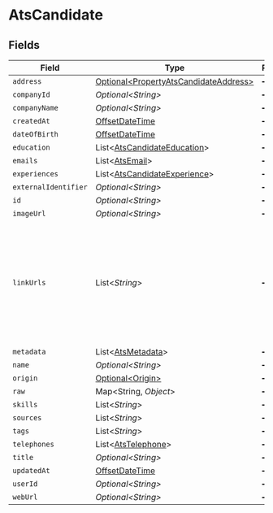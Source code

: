 # AtsCandidate


## Fields

| Field                                                                                                                | Type                                                                                                                 | Required                                                                                                             | Description                                                                                                          |
| -------------------------------------------------------------------------------------------------------------------- | -------------------------------------------------------------------------------------------------------------------- | -------------------------------------------------------------------------------------------------------------------- | -------------------------------------------------------------------------------------------------------------------- |
| `address`                                                                                                            | [Optional\<PropertyAtsCandidateAddress>](../../models/shared/PropertyAtsCandidateAddress.md)                         | :heavy_minus_sign:                                                                                                   | N/A                                                                                                                  |
| `companyId`                                                                                                          | *Optional\<String>*                                                                                                  | :heavy_minus_sign:                                                                                                   | N/A                                                                                                                  |
| `companyName`                                                                                                        | *Optional\<String>*                                                                                                  | :heavy_minus_sign:                                                                                                   | N/A                                                                                                                  |
| `createdAt`                                                                                                          | [OffsetDateTime](https://docs.oracle.com/javase/8/docs/api/java/time/OffsetDateTime.html)                            | :heavy_minus_sign:                                                                                                   | N/A                                                                                                                  |
| `dateOfBirth`                                                                                                        | [OffsetDateTime](https://docs.oracle.com/javase/8/docs/api/java/time/OffsetDateTime.html)                            | :heavy_minus_sign:                                                                                                   | N/A                                                                                                                  |
| `education`                                                                                                          | List\<[AtsCandidateEducation](../../models/shared/AtsCandidateEducation.md)>                                         | :heavy_minus_sign:                                                                                                   | N/A                                                                                                                  |
| `emails`                                                                                                             | List\<[AtsEmail](../../models/shared/AtsEmail.md)>                                                                   | :heavy_minus_sign:                                                                                                   | N/A                                                                                                                  |
| `experiences`                                                                                                        | List\<[AtsCandidateExperience](../../models/shared/AtsCandidateExperience.md)>                                       | :heavy_minus_sign:                                                                                                   | N/A                                                                                                                  |
| `externalIdentifier`                                                                                                 | *Optional\<String>*                                                                                                  | :heavy_minus_sign:                                                                                                   | N/A                                                                                                                  |
| `id`                                                                                                                 | *Optional\<String>*                                                                                                  | :heavy_minus_sign:                                                                                                   | N/A                                                                                                                  |
| `imageUrl`                                                                                                           | *Optional\<String>*                                                                                                  | :heavy_minus_sign:                                                                                                   | N/A                                                                                                                  |
| `linkUrls`                                                                                                           | List\<*String*>                                                                                                      | :heavy_minus_sign:                                                                                                   | URLs for web pages containing additional material about the candidate (LinkedIn, other social media, articles, etc.) |
| `metadata`                                                                                                           | List\<[AtsMetadata](../../models/shared/AtsMetadata.md)>                                                             | :heavy_minus_sign:                                                                                                   | N/A                                                                                                                  |
| `name`                                                                                                               | *Optional\<String>*                                                                                                  | :heavy_minus_sign:                                                                                                   | N/A                                                                                                                  |
| `origin`                                                                                                             | [Optional\<Origin>](../../models/shared/Origin.md)                                                                   | :heavy_minus_sign:                                                                                                   | N/A                                                                                                                  |
| `raw`                                                                                                                | Map\<String, *Object*>                                                                                               | :heavy_minus_sign:                                                                                                   | N/A                                                                                                                  |
| `skills`                                                                                                             | List\<*String*>                                                                                                      | :heavy_minus_sign:                                                                                                   | N/A                                                                                                                  |
| `sources`                                                                                                            | List\<*String*>                                                                                                      | :heavy_minus_sign:                                                                                                   | N/A                                                                                                                  |
| `tags`                                                                                                               | List\<*String*>                                                                                                      | :heavy_minus_sign:                                                                                                   | N/A                                                                                                                  |
| `telephones`                                                                                                         | List\<[AtsTelephone](../../models/shared/AtsTelephone.md)>                                                           | :heavy_minus_sign:                                                                                                   | N/A                                                                                                                  |
| `title`                                                                                                              | *Optional\<String>*                                                                                                  | :heavy_minus_sign:                                                                                                   | N/A                                                                                                                  |
| `updatedAt`                                                                                                          | [OffsetDateTime](https://docs.oracle.com/javase/8/docs/api/java/time/OffsetDateTime.html)                            | :heavy_minus_sign:                                                                                                   | N/A                                                                                                                  |
| `userId`                                                                                                             | *Optional\<String>*                                                                                                  | :heavy_minus_sign:                                                                                                   | N/A                                                                                                                  |
| `webUrl`                                                                                                             | *Optional\<String>*                                                                                                  | :heavy_minus_sign:                                                                                                   | N/A                                                                                                                  |